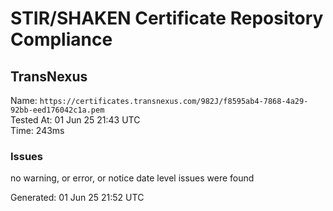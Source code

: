 # STIR/SHAKEN Certificate Repository Compliance

## TransNexus

Name: `https://certificates.transnexus.com/982J/f8595ab4-7868-4a29-92bb-eed176042c1a.pem`\
Tested At: 01 Jun 25 21:43 UTC\
Time: 243ms

### Issues

no warning, or error, or notice date level issues were found

Generated: 01 Jun 25 21:52 UTC